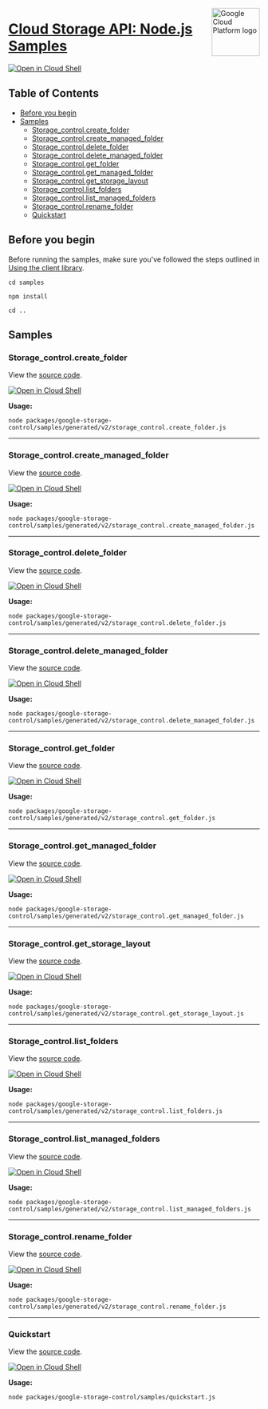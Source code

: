 [//]: # "This README.md file is auto-generated, all changes to this file will be lost."
[//]: # "To regenerate it, use `python -m synthtool`."
<img src="https://avatars2.githubusercontent.com/u/2810941?v=3&s=96" alt="Google Cloud Platform logo" title="Google Cloud Platform" align="right" height="96" width="96"/>

# [Cloud Storage API: Node.js Samples](https://github.com/googleapis/google-cloud-node)

[![Open in Cloud Shell][shell_img]][shell_link]



## Table of Contents

* [Before you begin](#before-you-begin)
* [Samples](#samples)
  * [Storage_control.create_folder](#storage_control.create_folder)
  * [Storage_control.create_managed_folder](#storage_control.create_managed_folder)
  * [Storage_control.delete_folder](#storage_control.delete_folder)
  * [Storage_control.delete_managed_folder](#storage_control.delete_managed_folder)
  * [Storage_control.get_folder](#storage_control.get_folder)
  * [Storage_control.get_managed_folder](#storage_control.get_managed_folder)
  * [Storage_control.get_storage_layout](#storage_control.get_storage_layout)
  * [Storage_control.list_folders](#storage_control.list_folders)
  * [Storage_control.list_managed_folders](#storage_control.list_managed_folders)
  * [Storage_control.rename_folder](#storage_control.rename_folder)
  * [Quickstart](#quickstart)

## Before you begin

Before running the samples, make sure you've followed the steps outlined in
[Using the client library](https://github.com/googleapis/google-cloud-node#using-the-client-library).

`cd samples`

`npm install`

`cd ..`

## Samples



### Storage_control.create_folder

View the [source code](https://github.com/googleapis/google-cloud-node/blob/main/packages/google-storage-control/samples/generated/v2/storage_control.create_folder.js).

[![Open in Cloud Shell][shell_img]](https://console.cloud.google.com/cloudshell/open?git_repo=https://github.com/googleapis/google-cloud-node&page=editor&open_in_editor=packages/google-storage-control/samples/generated/v2/storage_control.create_folder.js,samples/README.md)

__Usage:__


`node packages/google-storage-control/samples/generated/v2/storage_control.create_folder.js`


-----




### Storage_control.create_managed_folder

View the [source code](https://github.com/googleapis/google-cloud-node/blob/main/packages/google-storage-control/samples/generated/v2/storage_control.create_managed_folder.js).

[![Open in Cloud Shell][shell_img]](https://console.cloud.google.com/cloudshell/open?git_repo=https://github.com/googleapis/google-cloud-node&page=editor&open_in_editor=packages/google-storage-control/samples/generated/v2/storage_control.create_managed_folder.js,samples/README.md)

__Usage:__


`node packages/google-storage-control/samples/generated/v2/storage_control.create_managed_folder.js`


-----




### Storage_control.delete_folder

View the [source code](https://github.com/googleapis/google-cloud-node/blob/main/packages/google-storage-control/samples/generated/v2/storage_control.delete_folder.js).

[![Open in Cloud Shell][shell_img]](https://console.cloud.google.com/cloudshell/open?git_repo=https://github.com/googleapis/google-cloud-node&page=editor&open_in_editor=packages/google-storage-control/samples/generated/v2/storage_control.delete_folder.js,samples/README.md)

__Usage:__


`node packages/google-storage-control/samples/generated/v2/storage_control.delete_folder.js`


-----




### Storage_control.delete_managed_folder

View the [source code](https://github.com/googleapis/google-cloud-node/blob/main/packages/google-storage-control/samples/generated/v2/storage_control.delete_managed_folder.js).

[![Open in Cloud Shell][shell_img]](https://console.cloud.google.com/cloudshell/open?git_repo=https://github.com/googleapis/google-cloud-node&page=editor&open_in_editor=packages/google-storage-control/samples/generated/v2/storage_control.delete_managed_folder.js,samples/README.md)

__Usage:__


`node packages/google-storage-control/samples/generated/v2/storage_control.delete_managed_folder.js`


-----




### Storage_control.get_folder

View the [source code](https://github.com/googleapis/google-cloud-node/blob/main/packages/google-storage-control/samples/generated/v2/storage_control.get_folder.js).

[![Open in Cloud Shell][shell_img]](https://console.cloud.google.com/cloudshell/open?git_repo=https://github.com/googleapis/google-cloud-node&page=editor&open_in_editor=packages/google-storage-control/samples/generated/v2/storage_control.get_folder.js,samples/README.md)

__Usage:__


`node packages/google-storage-control/samples/generated/v2/storage_control.get_folder.js`


-----




### Storage_control.get_managed_folder

View the [source code](https://github.com/googleapis/google-cloud-node/blob/main/packages/google-storage-control/samples/generated/v2/storage_control.get_managed_folder.js).

[![Open in Cloud Shell][shell_img]](https://console.cloud.google.com/cloudshell/open?git_repo=https://github.com/googleapis/google-cloud-node&page=editor&open_in_editor=packages/google-storage-control/samples/generated/v2/storage_control.get_managed_folder.js,samples/README.md)

__Usage:__


`node packages/google-storage-control/samples/generated/v2/storage_control.get_managed_folder.js`


-----




### Storage_control.get_storage_layout

View the [source code](https://github.com/googleapis/google-cloud-node/blob/main/packages/google-storage-control/samples/generated/v2/storage_control.get_storage_layout.js).

[![Open in Cloud Shell][shell_img]](https://console.cloud.google.com/cloudshell/open?git_repo=https://github.com/googleapis/google-cloud-node&page=editor&open_in_editor=packages/google-storage-control/samples/generated/v2/storage_control.get_storage_layout.js,samples/README.md)

__Usage:__


`node packages/google-storage-control/samples/generated/v2/storage_control.get_storage_layout.js`


-----




### Storage_control.list_folders

View the [source code](https://github.com/googleapis/google-cloud-node/blob/main/packages/google-storage-control/samples/generated/v2/storage_control.list_folders.js).

[![Open in Cloud Shell][shell_img]](https://console.cloud.google.com/cloudshell/open?git_repo=https://github.com/googleapis/google-cloud-node&page=editor&open_in_editor=packages/google-storage-control/samples/generated/v2/storage_control.list_folders.js,samples/README.md)

__Usage:__


`node packages/google-storage-control/samples/generated/v2/storage_control.list_folders.js`


-----




### Storage_control.list_managed_folders

View the [source code](https://github.com/googleapis/google-cloud-node/blob/main/packages/google-storage-control/samples/generated/v2/storage_control.list_managed_folders.js).

[![Open in Cloud Shell][shell_img]](https://console.cloud.google.com/cloudshell/open?git_repo=https://github.com/googleapis/google-cloud-node&page=editor&open_in_editor=packages/google-storage-control/samples/generated/v2/storage_control.list_managed_folders.js,samples/README.md)

__Usage:__


`node packages/google-storage-control/samples/generated/v2/storage_control.list_managed_folders.js`


-----




### Storage_control.rename_folder

View the [source code](https://github.com/googleapis/google-cloud-node/blob/main/packages/google-storage-control/samples/generated/v2/storage_control.rename_folder.js).

[![Open in Cloud Shell][shell_img]](https://console.cloud.google.com/cloudshell/open?git_repo=https://github.com/googleapis/google-cloud-node&page=editor&open_in_editor=packages/google-storage-control/samples/generated/v2/storage_control.rename_folder.js,samples/README.md)

__Usage:__


`node packages/google-storage-control/samples/generated/v2/storage_control.rename_folder.js`


-----




### Quickstart

View the [source code](https://github.com/googleapis/google-cloud-node/blob/main/packages/google-storage-control/samples/quickstart.js).

[![Open in Cloud Shell][shell_img]](https://console.cloud.google.com/cloudshell/open?git_repo=https://github.com/googleapis/google-cloud-node&page=editor&open_in_editor=packages/google-storage-control/samples/quickstart.js,samples/README.md)

__Usage:__


`node packages/google-storage-control/samples/quickstart.js`






[shell_img]: https://gstatic.com/cloudssh/images/open-btn.png
[shell_link]: https://console.cloud.google.com/cloudshell/open?git_repo=https://github.com/googleapis/google-cloud-node&page=editor&open_in_editor=samples/README.md
[product-docs]: https://cloud.google.com/storage/docs/overview
